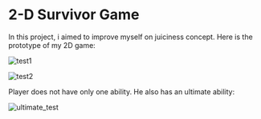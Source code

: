 # 2-D Survivor Game
 
<p>In this project, i aimed to improve myself on juiciness concept. Here is the prototype of my 2D game: </p>

![test1](https://github.com/omeralpcolak/2DSurvivor/assets/112391850/90a161d0-4c6d-4db1-aab5-193248066425)


![test2](https://github.com/omeralpcolak/2DSurvivor/assets/112391850/c03d88a9-32f6-4846-aa5a-d1d820e0b2e4)


<p>Player does not have only one ability. He also has an ultimate ability: </p>

![ultimate_test](https://github.com/omeralpcolak/2DSurvivor/assets/112391850/b6b9e7e4-c390-4e73-b405-aeb49d270bb7)
